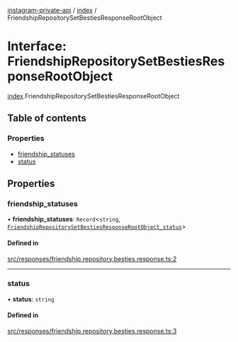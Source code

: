 [instagram-private-api](../../README.md) / [index](../../modules/index.md) / FriendshipRepositorySetBestiesResponseRootObject

# Interface: FriendshipRepositorySetBestiesResponseRootObject

[index](../../modules/index.md).FriendshipRepositorySetBestiesResponseRootObject

## Table of contents

### Properties

- [friendship\_statuses](FriendshipRepositorySetBestiesResponseRootObject.md#friendship_statuses)
- [status](FriendshipRepositorySetBestiesResponseRootObject.md#status)

## Properties

### friendship\_statuses

• **friendship\_statuses**: `Record`<`string`, [`FriendshipRepositorySetBestiesResponseRootObject_status`](FriendshipRepositorySetBestiesResponseRootObject_status.md)\>

#### Defined in

[src/responses/friendship.repository.besties.response.ts:2](https://github.com/Nerixyz/instagram-private-api/blob/0e0721c/src/responses/friendship.repository.besties.response.ts#L2)

___

### status

• **status**: `string`

#### Defined in

[src/responses/friendship.repository.besties.response.ts:3](https://github.com/Nerixyz/instagram-private-api/blob/0e0721c/src/responses/friendship.repository.besties.response.ts#L3)
